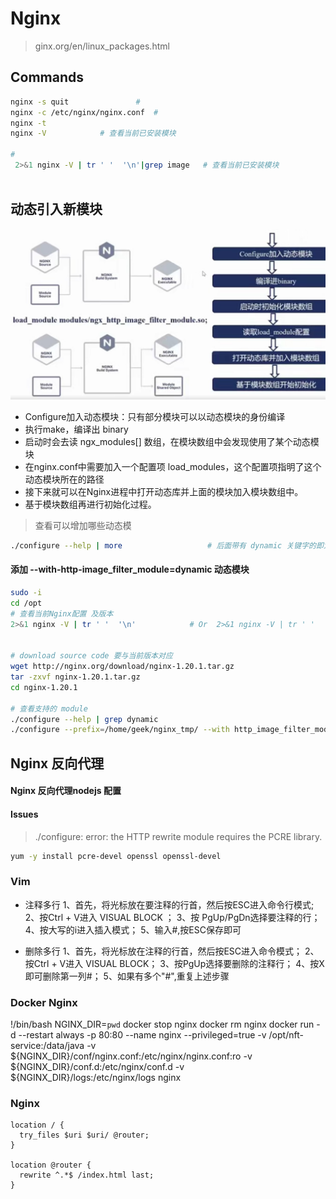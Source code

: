 # Nginx 

> ginx.org/en/linux_packages.html

## Commands

```bash
nginx -s quit				#
nginx -c /etc/nginx/nginx.conf  #
nginx -t
nginx -V 			# 查看当前已安装模块

#
 2>&1 nginx -V | tr ' '  '\n'|grep image   # 查看当前已安装模块



```

## 动态引入新模块

![](../../assets/img/nginx-dynamic-make-module.jpg)

- Configure加入动态模块：只有部分模块可以以动态模块的身份编译
- 执行make，编译出 binary
- 启动时会去读 ngx_modules[] 数组，在模块数组中会发现使用了某个动态模块
- 在nginx.conf中需要加入一个配置项 load_modules，这个配置项指明了这个动态模块所在的路径
- 接下来就可以在Nginx进程中打开动态库并上面的模块加入模块数组中。
- 基于模块数组再进行初始化过程。

> 查看可以增加哪些动态模

```bash
./configure --help | more					# 后面带有 dynamic 关键字的即为可以动态模块身份编译的

```


#### 添加 --with-http-image_filter_module=dynamic 动态模块

```bash
sudo -i 
cd /opt
# 查看当前Nginx配置 及版本
2>&1 nginx -V | tr ' '  '\n'			# Or  2>&1 nginx -V | tr ' '  '\n' |grep imgage
 
 
# download source code 要与当前版本对应
wget http://nginx.org/download/nginx-1.20.1.tar.gz
tar -zxvf nginx-1.20.1.tar.gz
cd nginx-1.20.1

# 查看支持的 module
./configure --help | grep dynamic 
./configure --prefix=/home/geek/nginx_tmp/ --with http_image_filter_module=dynamic


```


## Nginx 反向代理


#### Nginx 反向代理nodejs 配置


#### Issues

> ./configure: error: the HTTP rewrite module requires the PCRE library.

```bash
yum -y install pcre-devel openssl openssl-devel
```

### Vim

- 注释多行
1、首先，将光标放在要注释的行首，然后按ESC进入命令行模式;
2、按Ctrl + V进入 VISUAL BLOCK ；
3、按 PgUp/PgDn选择要注释的行；
4、按大写的i进入插入模式；
5、输入#,按ESC保存即可

- 删除多行
1、首先，将光标放在注释的行首，然后按ESC进入命令模式；
2、按Ctrl + V进入 VISUAL BLOCK；
3、按PgUp选择要删除的注释行；
4、按X即可删除第一列#；
5、如果有多个"#",重复上述步骤

### Docker Nginx

!/bin/bash
NGINX_DIR=`pwd`
docker stop nginx
docker rm nginx
docker run -d --restart always -p 80:80 --name nginx --privileged=true -v /opt/nft-service:/data/java -v ${NGINX_DIR}/conf/nginx.conf:/etc/nginx/nginx.conf:ro -v ${NGINX_DIR}/conf.d:/etc/nginx/conf.d -v ${NGINX_DIR}/logs:/etc/nginx/logs nginx


### Nginx 
    location / {
      try_files $uri $uri/ @router;
    }

    location @router {
      rewrite ^.*$ /index.html last;
    }